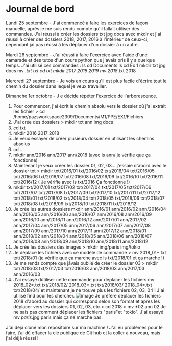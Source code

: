 # Journal de bord

 Lundi 25 septembre -
J'ai commencé à faire les exercices de façon manuelle, après je me suis rendu compte qu'il fallait utiliser des commandes. J'ai réussi à créer les dossiers txt jpg docs avec mkdir et j'ai réussi à créer des dossiers 2018, 2017, 2016 à l'intérieur de ceux-ci, cependant jái pas réussi à les déplacer d'un dossier à un autre.
  
Mardi 26 septembre -
 J'ai réussi à faire l'exercice avec l'aide d'une camarade et des tutos d'un cours python que j'avais pris il y a quelque temps. J'ai utilisé ces commandes : 
ls
  cd Documents
      ls
        cd Ex 1
            mkdir txt jpg docs
              mv *.txt txt
	              cd txt 
		                mkdir 2017 2018 2019
			                  mv 2018*.txt 2018

Mercredi 27 septembre -
Je vois en cours qu'il est plus facile d'écrire tout le chemin du dossier dans lequel je veux travailler.

Dimanche 1er octobre -
J e décide répéter l'exercice de l'arborescence. 
1. Pour commencer, j'ai écrit le chemin absolu vers le dossier où j'ai extrait les fichier > cd /home/pazsworkspace2309/Documents/M1/PPE/EX1/Fichiers
2. J'ai crée des dossiers > mkdir txt ann img docs
3. cd txt
4. mkdir 2016 2017 2018
5.  Je veux essayer de créer plusieurs dossier en utilisant les chemins absolus
6. cd ..
7. mkdir ann/2016 ann/2017 ann/2018 (avec ls ann/ je vérifie que ça fonctionne)
8. Maintenant je veux créer les dossier 01, 02, 03... j'essaie d'abord avec le dossier txt > mkdir txt/2016/01 txt/2016/02 txt/2016/04 txt/2016/05 txt/2016/06 txt/2016/07 txt/2016/08 txt/2016/09 txt/2016/10 txt/2016/11 txt/2016/12 ( Je vérifie avec ls txt/2016 Ça fonctionne !)
9. mkdir txt/2017/01 txt/2017/02 txt/2017/04 txt/2017/05 txt/2017/06 txt/2017/07 txt/2017/08 txt/2017/09 txt/2017/10 txt/2017/11 txt/2017/12 txt/2018/01 txt/2018/02 txt/2018/04 txt/2018/05 txt/2018/06 txt/2018/07 txt/2018/08 txt/2018/09 txt/2018/10 txt/2018/11 txt/2018/12
10. Je crée les autres dossiers mkdir ann/2016/01 ann/2016/02 ann/2016/04 ann/2016/05 ann/2016/06 ann/2016/07 ann/2016/08 ann/2016/09 ann/2016/10 ann/2016/11 ann/2016/12 ann/2017/01 ann/2017/02 ann/2017/04 ann/2017/05 ann/2017/06 ann/2017/07 ann/2017/08 ann/2017/09 ann/2017/10 ann/2017/11 ann/2017/12 ann/2018/01 ann/2018/02 ann/2018/04 ann/2018/05 ann/2018/06 ann/2018/07 ann/2018/08 ann/2018/09 ann/2018/10 ann/2018/11 ann/2018/12
11. Je crée les dossiers des images > mkdir img/paris img/tokio
12. Je déplace les fichiers avec ce modèle de commande > mv 2018_01*.txt txt/2018/01 (je vérifie que ça marche avec ls txt/2018/01 et ça marche !)
13. Je me rends compte que jávais oublié de créer le dossier 03 > mkdir txt/2018/03 txt/2017/03 txt/2016/03 ann/2018/03 ann/2017/03 ann/2016/03
14. J'ai essayé dútiliser cette commande pour déplacer les fichiers mv 2018_02*.txt txt/2018/02/  2018_03*.txt txt/2018/03/  2018_04*.txt txt/2018/04/ et maintenant je ne trouve plus les fichiers 02, 03, 04 ! J'ai utilisé find pour les chercher. ![image](https://github.com/Paz2311/PPE1-2023/assets/145554369/8c073471-c998-4395-8616-9f1262978d97)
Je préfère déplacer les fichiers 2018 d'abord au dossier qui correspond selon son format et après les déplacer vers les dossiers 01, 02, 03, etc.> cd 2018 > mv *02.ann 02
Je ne sais pas comment déplacer les fichiers "paris"et "tokio". J'ai essayé mv *paris*.jpg paris mais ça ne marche pas.

J'ai déja cloné mon repositoire sur ma machine ! J'ai eu problèmes pour le faire, j'ai dû effacer la clé publique de Git hub et la coller à nouveau, mais j'ai déjà réussi ! 








